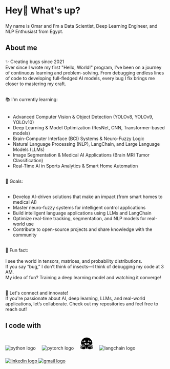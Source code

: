 <h1 align="left">Hey👋 What's up?</h1>

###

<p align="left">My name is Omar and I'm a Data Scientist, Deep Learning Engineer, and NLP Enthusiast from Egypt.</p>

###

<h2 align="left">About me</h2>

###

<p align="left">
✨ Creating bugs since 2021<br>
Ever since I wrote my first "Hello, World!" program, I've been on a journey of continuous learning and problem-solving. From debugging endless lines of code to developing full-fledged AI models, every bug I fix brings me closer to mastering my craft.<br><br>

📚 I'm currently learning:<br><br>
- Advanced Computer Vision & Object Detection (YOLOv8, YOLOv9, YOLOv10)<br>
- Deep Learning & Model Optimization (ResNet, CNN, Transformer-based models)<br>
- Brain-Computer Interface (BCI) Systems & Neuro-Fuzzy Logic<br>
- Natural Language Processing (NLP), LangChain, and Large Language Models (LLMs)<br>
- Image Segmentation & Medical AI Applications (Brain MRI Tumor Classification)<br>
- Real-Time AI in Sports Analytics & Smart Home Automation<br><br>

🎯 Goals:<br><br>
- Develop AI-driven solutions that make an impact (from smart homes to medical AI)<br>
- Master neuro-fuzzy systems for intelligent control applications<br>
- Build intelligent language applications using LLMs and LangChain<br>
- Optimize real-time tracking, segmentation, and NLP models for real-world use<br>
- Contribute to open-source projects and share knowledge with the community<br><br>

🎲 Fun fact:<br><br>
I see the world in tensors, matrices, and probability distributions.<br>
If you say “bug,” I don’t think of insects—I think of debugging my code at 3 AM.<br>
My idea of fun? Training a deep learning model and watching it converge!<br><br>

🚀 Let's connect and innovate!<br>
If you're passionate about AI, deep learning, LLMs, and real-world applications, let’s collaborate. Check out my repositories and feel free to reach out!
</p>

###

<h2 align="left">I code with</h2>

###

<div align="left">
  <!-- existing icons -->
  <img src="https://cdn.jsdelivr.net/gh/devicons/devicon/icons/python/python-original.svg" height="40" alt="python logo"  />
  <img width="12" />
  <img src="https://cdn.jsdelivr.net/gh/devicons/devicon/icons/pytorch/pytorch-original.svg" height="40" alt="pytorch logo"  />
  <img width="12" />
  <!-- Add logos for NLP tools if desired -->
  <img src="https://raw.githubusercontent.com/simple-icons/simple-icons/develop/icons/huggingface.svg" height="40" alt="huggingface logo" />
  <img width="12" />
  <img src="https://www.vectorlogo.zone/logos/langchain/langchain-icon.svg" height="40" alt="langchain logo" />
</div>

###

<div align="left">
  <a href="https://www.linkedin.com/in/omarali14/" target="_blank">
    <img src="https://raw.githubusercontent.com/maurodesouza/profile-readme-generator/master/src/assets/icons/social/linkedin/default.svg" width="52" height="40" alt="linkedin logo"  />
  </a>
  <a href="mailto:omaaralii14@gmail.com" target="_blank">
    <img src="https://raw.githubusercontent.com/maurodesouza/profile-readme-generator/master/src/assets/icons/social/gmail/default.svg" width="52" height="40" alt="gmail logo"  />
  </a>
</div>
